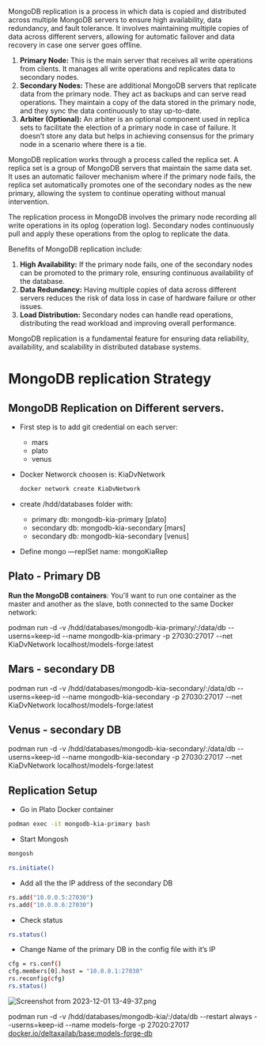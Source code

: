 MongoDB replication is a process in which data is copied and distributed across multiple MongoDB servers to ensure high availability, data redundancy, and fault tolerance. It involves maintaining multiple copies of data across different servers, allowing for automatic failover and data recovery in case one server goes offline.

1. **Primary Node:** This is the main server that receives all write operations from clients. It manages all write operations and replicates data to secondary nodes.
2. **Secondary Nodes:** These are additional MongoDB servers that replicate data from the primary node. They act as backups and can serve read operations. They maintain a copy of the data stored in the primary node, and they sync the data continuously to stay up-to-date.
3. **Arbiter (Optional):** An arbiter is an optional component used in replica sets to facilitate the election of a primary node in case of failure. It doesn’t store any data but helps in achieving consensus for the primary node in a scenario where there is a tie.

MongoDB replication works through a process called the replica set. A replica set is a group of MongoDB servers that maintain the same data set. It uses an automatic failover mechanism where if the primary node fails, the replica set automatically promotes one of the secondary nodes as the new primary, allowing the system to continue operating without manual intervention.

The replication process in MongoDB involves the primary node recording all write operations in its oplog (operation log). Secondary nodes continuously pull and apply these operations from the oplog to replicate the data.

Benefits of MongoDB replication include:

1. **High Availability:** If the primary node fails, one of the secondary nodes can be promoted to the primary role, ensuring continuous availability of the database.
2. **Data Redundancy:** Having multiple copies of data across different servers reduces the risk of data loss in case of hardware failure or other issues.
3. **Load Distribution:** Secondary nodes can handle read operations, distributing the read workload and improving overall performance.

MongoDB replication is a fundamental feature for ensuring data reliability, availability, and scalability in distributed database systems.

# MongoDB replication Strategy

## MongoDB Replication on Different servers.

- First step is to add git credential on each server:
    
    - mars
    - plato
    - venus
- Docker Networck choosen is: KiaDvNetwork
    
    ```jsx
    docker network create KiaDvNetwork
    ```
    
- create /hdd/databases folder with:
    
    - primary db: mongodb-kia-primary [plato]
    - secondary db: mongodb-kia-secondary [mars]
    - secondary db: mongodb-kia-secondary [venus]
- Define mongo —replSet name: mongoKiaRep
    

## Plato - Primary DB

**Run the MongoDB containers**: You'll want to run one container as the master and another as the slave, both connected to the same Docker network:

podman run -d -v /hdd/databases/mongodb-kia-primary/:/data/db --userns=keep-id --name mongodb-kia-primary -p 27030:27017 --net KiaDvNetwork localhost/models-forge:latest

## Mars - secondary DB

podman run -d -v /hdd/databases/mongodb-kia-secondary/:/data/db --userns=keep-id --name mongodb-kia-secondary -p 27030:27017 --net KiaDvNetwork localhost/models-forge:latest

## Venus - secondary DB

podman run -d -v /hdd/databases/mongodb-kia-secondary/:/data/db --userns=keep-id --name mongodb-kia-secondary -p 27030:27017 --net KiaDvNetwork localhost/models-forge:latest

## Replication Setup

- Go in Plato Docker container

```bash
podman exec -it mongodb-kia-primary bash
```

- Start Mongosh

```bash
mongosh
```

```bash
rs.initiate()

```

- Add all the the IP address of the secondary DB

```bash
rs.add("10.0.0.5:27030")
rs.add("10.0.0.6:27030")
```

- Check status

```bash
rs.status()
```

- Change Name of the primary DB in the config file with it’s IP

```bash
cfg = rs.conf()
cfg.members[0].host = "10.0.0.1:27030"
rs.reconfig(cfg)
rs.status()
```

![Screenshot from 2023-12-01 13-49-37.png](https://prod-files-secure.s3.us-west-2.amazonaws.com/161a9630-e08d-4ed7-ab36-3ce65a66bee3/8eaac9b4-0dd7-4334-9f17-ad23468a7989/Screenshot_from_2023-12-01_13-49-37.png)

podman run -d -v /hdd/databases/mongodb-kia/:/data/db --restart always --userns=keep-id --name models-forge -p 27020:27017 [docker.io/deltaxailab/base:models-forge-db](http://docker.io/deltaxailab/base:models-forge-db)